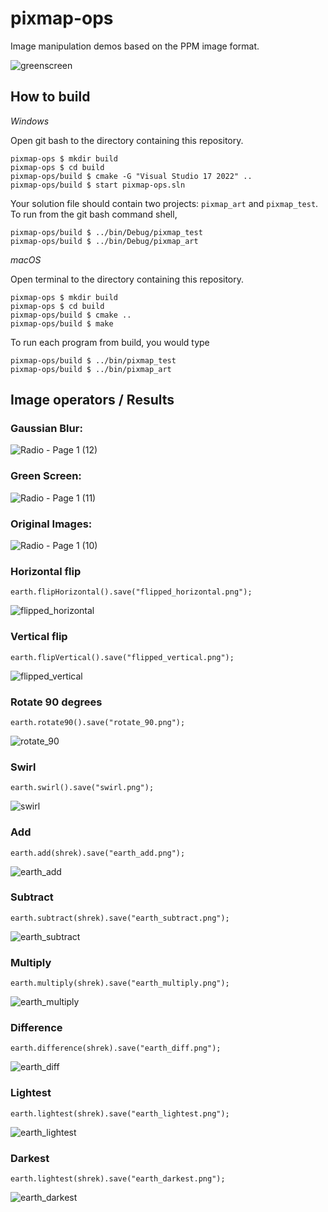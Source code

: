 # pixmap-ops

Image manipulation demos based on the PPM image format.

![greenscreen](https://user-images.githubusercontent.com/55254786/218018300-8d115564-802e-441d-8b71-12457c2cdf93.png)

## How to build

*Windows*

Open git bash to the directory containing this repository.

```
pixmap-ops $ mkdir build
pixmap-ops $ cd build
pixmap-ops/build $ cmake -G "Visual Studio 17 2022" ..
pixmap-ops/build $ start pixmap-ops.sln
```

Your solution file should contain two projects: `pixmap_art` and `pixmap_test`.
To run from the git bash command shell, 

```
pixmap-ops/build $ ../bin/Debug/pixmap_test
pixmap-ops/build $ ../bin/Debug/pixmap_art
```

*macOS*

Open terminal to the directory containing this repository.

```
pixmap-ops $ mkdir build
pixmap-ops $ cd build
pixmap-ops/build $ cmake ..
pixmap-ops/build $ make
```

To run each program from build, you would type

```
pixmap-ops/build $ ../bin/pixmap_test
pixmap-ops/build $ ../bin/pixmap_art
```

## Image operators / Results

### Gaussian Blur: 
![Radio - Page 1 (12)](https://user-images.githubusercontent.com/55254786/218019265-ace473c6-1e5a-4708-a6b6-25cd69a3624d.png)


### Green Screen: 
![Radio - Page 1 (11)](https://user-images.githubusercontent.com/55254786/218018859-3ab7483d-92c2-45fd-9d9c-0521f73f6c1d.png)


### Original Images: 
![Radio - Page 1 (10)](https://user-images.githubusercontent.com/55254786/218017197-6c32ab09-67c9-495f-9c00-87a6e24cf36f.png)

### Horizontal flip
`earth.flipHorizontal().save("flipped_horizontal.png");`

![flipped_horizontal](https://user-images.githubusercontent.com/55254786/218016569-20b167c7-e764-4e5c-86f1-8f0ab6af5d13.png)

### Vertical flip
`earth.flipVertical().save("flipped_vertical.png");`

![flipped_vertical](https://user-images.githubusercontent.com/55254786/218017255-b9ea8cd1-72e6-42eb-8b7d-deb97cd06262.png)

### Rotate 90 degrees
`earth.rotate90().save("rotate_90.png");`

![rotate_90](https://user-images.githubusercontent.com/55254786/218017280-5580f1c4-a8ad-4750-9080-1010d9670043.png)

### Swirl
`earth.swirl().save("swirl.png");`

![swirl](https://user-images.githubusercontent.com/55254786/218017333-6be4579c-f4e7-4abd-8c15-44dcf7298575.png)

### Add
`earth.add(shrek).save("earth_add.png");`

![earth_add](https://user-images.githubusercontent.com/55254786/218017362-b4499265-e5a5-4191-8dfb-3288279477c8.png)

### Subtract
`earth.subtract(shrek).save("earth_subtract.png");`

![earth_subtract](https://user-images.githubusercontent.com/55254786/218017381-78ad97e3-cabe-4635-8707-576796ec37e4.png)

### Multiply
`earth.multiply(shrek).save("earth_multiply.png");`

![earth_multiply](https://user-images.githubusercontent.com/55254786/218017401-7ef864b0-277b-4df1-b93b-79c056f96fc8.png)

### Difference
`earth.difference(shrek).save("earth_diff.png");`

![earth_diff](https://user-images.githubusercontent.com/55254786/218017430-a9ac37ea-4c1d-436f-92fa-ed2d8903c6c6.png)

### Lightest 
`earth.lightest(shrek).save("earth_lightest.png");`

![earth_lightest](https://user-images.githubusercontent.com/55254786/218017664-fc1fee40-e214-4d35-918e-9b2c789805c8.png)

### Darkest
`earth.lightest(shrek).save("earth_darkest.png");`

![earth_darkest](https://user-images.githubusercontent.com/55254786/218017683-5811f87b-febf-4800-8d63-5ea354e7b924.png)




